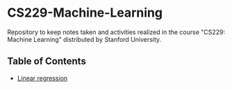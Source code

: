 # CS229-Machine-Learning
Repository to keep notes taken and activities realized in the course "CS229: Machine Learning" distributed by Stanford University. 

## Table of Contents
* [Linear regression](https://github.com/andrewunifei/CS229-Machine-Learning/tree/main/Linear/Regression/)
